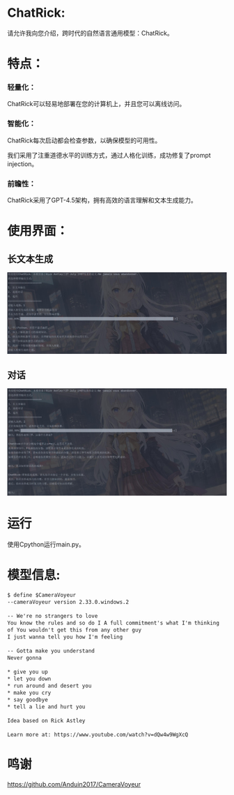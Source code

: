 # ChatRick:

请允许我向您介绍，跨时代的自然语言通用模型：ChatRick。

# 特点：

### 轻量化：

ChatRick可以轻易地部署在您的计算机上，并且您可以离线访问。

### 智能化：

ChatRick每次启动都会检查参数，以确保模型的可用性。

我们采用了注重道德水平的训练方式，通过人格化训练，成功修复了prompt injection。

### 前瞻性：

ChatRick采用了GPT-4.5架构，拥有高效的语言理解和文本生成能力。

# 使用界面：


## 长文本生成

![长文本生成](img/1.jpg)


## 对话

![对话](img/2.jpg)

# 运行

使用Cpython运行main.py。

# 模型信息:

```
$ define $CameraVoyeur 
--cameraVoyeur version 2.33.0.windows.2

-- We're no strangers to love
You know the rules and so do I A full commitment's what I'm thinking of You wouldn't get this from any other guy
I just wanna tell you how I'm feeling

-- Gotta make you understand
Never gonna

* give you up
* let you down
* run around and desert you
* make you cry
* say goodbye
* tell a lie and hurt you

Idea based on Rick Astley

Learn more at: https://www.youtube.com/watch?v=dQw4w9WgXcQ
```

# 鸣谢

https://github.com/Anduin2017/CameraVoyeur
